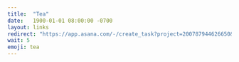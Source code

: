 ```yaml
---
title:  "Tea"
date:   1900-01-01 08:00:00 -0700
layout: links
redirect: "https://app.asana.com/-/create_task?project=200787944626650&name=tea&description=Added%20from%20shortlink"
wait: 5
emoji: tea
---
```



